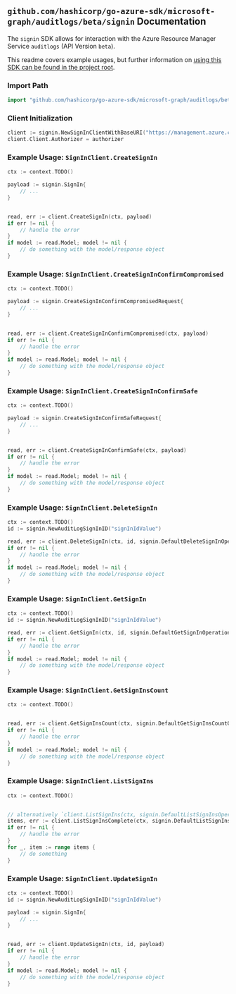 
## `github.com/hashicorp/go-azure-sdk/microsoft-graph/auditlogs/beta/signin` Documentation

The `signin` SDK allows for interaction with the Azure Resource Manager Service `auditlogs` (API Version `beta`).

This readme covers example usages, but further information on [using this SDK can be found in the project root](https://github.com/hashicorp/go-azure-sdk/tree/main/docs).

### Import Path

```go
import "github.com/hashicorp/go-azure-sdk/microsoft-graph/auditlogs/beta/signin"
```


### Client Initialization

```go
client := signin.NewSignInClientWithBaseURI("https://management.azure.com")
client.Client.Authorizer = authorizer
```


### Example Usage: `SignInClient.CreateSignIn`

```go
ctx := context.TODO()

payload := signin.SignIn{
	// ...
}


read, err := client.CreateSignIn(ctx, payload)
if err != nil {
	// handle the error
}
if model := read.Model; model != nil {
	// do something with the model/response object
}
```


### Example Usage: `SignInClient.CreateSignInConfirmCompromised`

```go
ctx := context.TODO()

payload := signin.CreateSignInConfirmCompromisedRequest{
	// ...
}


read, err := client.CreateSignInConfirmCompromised(ctx, payload)
if err != nil {
	// handle the error
}
if model := read.Model; model != nil {
	// do something with the model/response object
}
```


### Example Usage: `SignInClient.CreateSignInConfirmSafe`

```go
ctx := context.TODO()

payload := signin.CreateSignInConfirmSafeRequest{
	// ...
}


read, err := client.CreateSignInConfirmSafe(ctx, payload)
if err != nil {
	// handle the error
}
if model := read.Model; model != nil {
	// do something with the model/response object
}
```


### Example Usage: `SignInClient.DeleteSignIn`

```go
ctx := context.TODO()
id := signin.NewAuditLogSignInID("signInIdValue")

read, err := client.DeleteSignIn(ctx, id, signin.DefaultDeleteSignInOperationOptions())
if err != nil {
	// handle the error
}
if model := read.Model; model != nil {
	// do something with the model/response object
}
```


### Example Usage: `SignInClient.GetSignIn`

```go
ctx := context.TODO()
id := signin.NewAuditLogSignInID("signInIdValue")

read, err := client.GetSignIn(ctx, id, signin.DefaultGetSignInOperationOptions())
if err != nil {
	// handle the error
}
if model := read.Model; model != nil {
	// do something with the model/response object
}
```


### Example Usage: `SignInClient.GetSignInsCount`

```go
ctx := context.TODO()


read, err := client.GetSignInsCount(ctx, signin.DefaultGetSignInsCountOperationOptions())
if err != nil {
	// handle the error
}
if model := read.Model; model != nil {
	// do something with the model/response object
}
```


### Example Usage: `SignInClient.ListSignIns`

```go
ctx := context.TODO()


// alternatively `client.ListSignIns(ctx, signin.DefaultListSignInsOperationOptions())` can be used to do batched pagination
items, err := client.ListSignInsComplete(ctx, signin.DefaultListSignInsOperationOptions())
if err != nil {
	// handle the error
}
for _, item := range items {
	// do something
}
```


### Example Usage: `SignInClient.UpdateSignIn`

```go
ctx := context.TODO()
id := signin.NewAuditLogSignInID("signInIdValue")

payload := signin.SignIn{
	// ...
}


read, err := client.UpdateSignIn(ctx, id, payload)
if err != nil {
	// handle the error
}
if model := read.Model; model != nil {
	// do something with the model/response object
}
```
